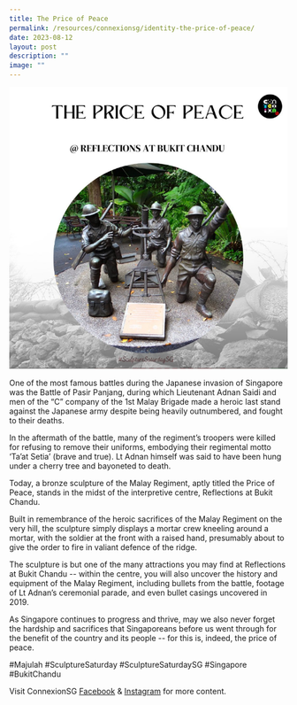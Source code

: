 ```yaml
---
title: The Price of Peace
permalink: /resources/connexionsg/identity-the-price-of-peace/
date: 2023-08-12
layout: post
description: ""
image: ""
---
```

![](/images/connexionsg/2023/price%20of%20peace%20ig.PNG)

One of the most famous battles during the Japanese invasion of Singapore was the Battle of Pasir Panjang, during which Lieutenant Adnan Saidi and men of the “C” company of the 1st Malay Brigade made a heroic last stand against the Japanese army despite being heavily outnumbered, and fought to their deaths.

In the aftermath of the battle, many of the regiment’s troopers were killed for refusing to remove their uniforms, embodying their regimental motto ‘Ta’at Setia’ (brave and true). Lt Adnan himself was said to have been hung under a cherry tree and bayoneted to death.

Today, a bronze sculpture of the Malay Regiment, aptly titled the Price of Peace, stands in the midst of the interpretive centre, Reflections at Bukit Chandu.

Built in remembrance of the heroic sacrifices of the Malay Regiment on the very hill, the sculpture simply displays a mortar crew kneeling around a mortar, with the soldier at the front with a raised hand, presumably about to give the order to fire in valiant defence of the ridge.

The sculpture is but one of the many attractions you may find at Reflections at Bukit Chandu -- within the centre, you will also uncover the history and equipment of the Malay Regiment, including bullets from the battle, footage of Lt Adnan’s ceremonial parade, and even bullet casings uncovered in 2019.

As Singapore continues to progress and thrive, may we also never forget the hardship and sacrifices that Singaporeans before us went through for the benefit of the country and its people -- for this is, indeed, the price of peace.

#Majulah #SculptureSaturday #SculptureSaturdaySG #Singapore #BukitChandu

Visit ConnexionSG <a target="_blank" href="https://www.facebook.com/ConnexionSG">Facebook</a> &amp; <a target="_blank" href="https://www.instagram.com/connexionsg/">Instagram</a> for more content.